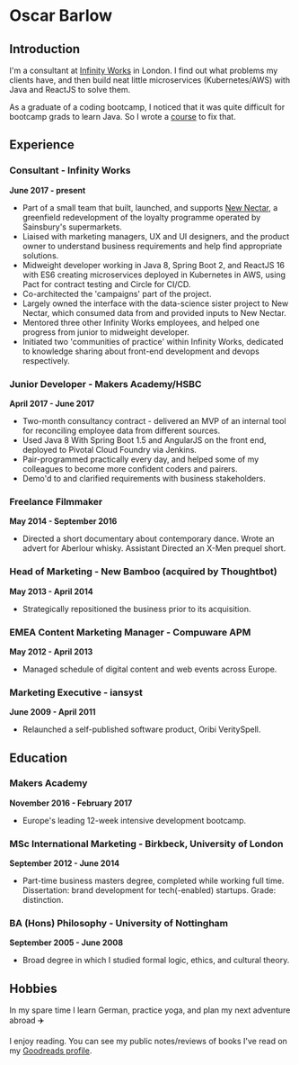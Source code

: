 # Oscar Barlow

## Introduction
I'm a consultant at [Infinity Works](https://www.infinityworks.com/) in London. I find out what problems my clients have, and then build neat little microservices (Kubernetes/AWS) with Java and ReactJS to solve them.

As a graduate of a coding bootcamp, I noticed that it was quite difficult for bootcamp grads to learn Java. So I wrote a [course](https://github.com/oscar-barlow/java-quickstart) to fix that.

## Experience

### Consultant - Infinity Works 
**June 2017 - present**
* Part of a small team that built, launched, and supports [New Nectar](https://www.moneywise.co.uk/news/2018-04-05/sainburys-trials-new-nectar-scheme), a greenfield redevelopment of the loyalty programme operated by Sainsbury's supermarkets.
* Liaised with marketing managers, UX and UI designers, and the product owner to understand business requirements and help find appropriate solutions.
* Midweight developer working in Java 8, Spring Boot 2, and ReactJS 16 with ES6 creating microservices deployed in Kubernetes in AWS, using Pact for contract testing and Circle for CI/CD.
* Co-architected the 'campaigns' part of the project.
* Largely owned the interface with the data-science sister project to New Nectar, which consumed data from and provided inputs to New Nectar.
* Mentored three other Infinity Works employees, and helped one progress from junior to midweight developer.
* Initiated two 'communities of practice' within Infinity Works, dedicated to knowledge sharing about front-end development and devops respectively.

### Junior Developer - Makers Academy/HSBC
**April 2017 - June 2017**

* Two-month consultancy contract - delivered an MVP of an internal tool for reconciling employee data from different sources.
* Used Java 8 With Spring Boot 1.5 and AngularJS on the front end, deployed to Pivotal Cloud Foundry via Jenkins.
* Pair-programmed practically every day, and helped some of my colleagues to become more confident coders and pairers.
* Demo'd to and clarified requirements with business stakeholders.

### Freelance Filmmaker
**May 2014 - September 2016**

* Directed a short documentary about contemporary dance. Wrote an advert for Aberlour whisky. Assistant Directed an X-Men prequel short.

### Head of Marketing - New Bamboo (acquired by Thoughtbot)
**May 2013 - April 2014**

* Strategically repositioned the business prior to its acquisition.

### EMEA Content Marketing Manager - Compuware APM
**May 2012 - April 2013**

* Managed schedule of digital content and web events across Europe.

### Marketing Executive - iansyst
**June 2009 - April 2011**

* Relaunched a self-published software product, Oribi VeritySpell.

## Education
### Makers Academy
**November 2016 - February 2017**

* Europe's leading 12-week intensive development bootcamp.

### MSc International Marketing - Birkbeck, University of London
**September 2012 - June 2014**

* Part-time business masters degree, completed while working full time. Dissertation: brand development for tech(-enabled) startups. Grade: distinction.

### BA (Hons) Philosophy - University of Nottingham 
**September 2005 - June 2008**

* Broad degree in which I studied formal logic, ethics, and cultural theory.

## Hobbies
In my spare time I learn German, practice yoga, and plan my next adventure abroad :airplane:

I enjoy reading. You can see my public notes/reviews of books I've read on my [Goodreads profile](https://www.goodreads.com/user/show/88872855-oscar-barlow).